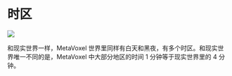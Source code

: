 # 时区

![](https://img.snowcrash.finance/site/docs-snowcrash-finance/MetaVoxel-PAA.017.jpeg)

和现实世界一样，MetaVoxel 世界里同样有白天和黑夜，有多个时区。和现实世界唯一不同的是，MetaVoxel 中大部分地区的时间 1 分钟等于现实世界里的 4 分钟。